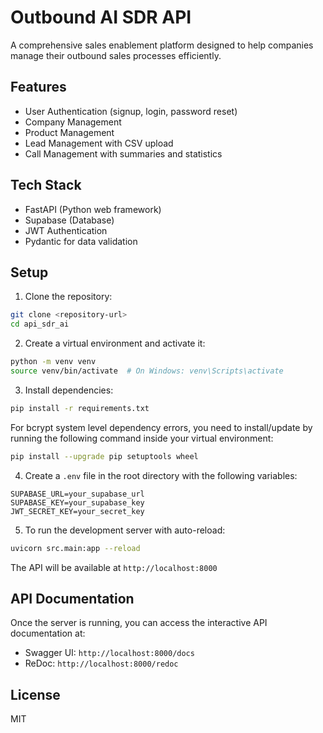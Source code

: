 # Outbound AI SDR API

A comprehensive sales enablement platform designed to help companies manage their outbound sales processes efficiently.

## Features

- User Authentication (signup, login, password reset)
- Company Management
- Product Management
- Lead Management with CSV upload
- Call Management with summaries and statistics

## Tech Stack

- FastAPI (Python web framework)
- Supabase (Database)
- JWT Authentication
- Pydantic for data validation

## Setup

1. Clone the repository:
```bash
git clone <repository-url>
cd api_sdr_ai
```

2. Create a virtual environment and activate it:
```bash
python -m venv venv
source venv/bin/activate  # On Windows: venv\Scripts\activate
```

3. Install dependencies:
```bash
pip install -r requirements.txt
```

For bcrypt system level dependency errors, you need to install/update by running the following command inside your virtual environment:

```bash
pip install --upgrade pip setuptools wheel
```

4. Create a `.env` file in the root directory with the following variables:
```env
SUPABASE_URL=your_supabase_url
SUPABASE_KEY=your_supabase_key
JWT_SECRET_KEY=your_secret_key
```

5. To run the development server with auto-reload:
```bash
uvicorn src.main:app --reload
```

The API will be available at `http://localhost:8000`

## API Documentation

Once the server is running, you can access the interactive API documentation at:
- Swagger UI: `http://localhost:8000/docs`
- ReDoc: `http://localhost:8000/redoc`

## License

MIT 